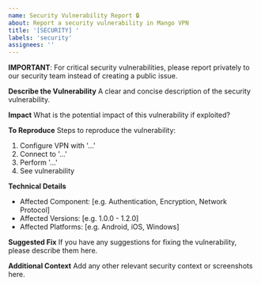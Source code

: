 ```yaml
---
name: Security Vulnerability Report 🔒
about: Report a security vulnerability in Mango VPN
title: '[SECURITY] '
labels: 'security'
assignees: ''
---
```


**IMPORTANT**: For critical security vulnerabilities, please report privately to our security team instead of creating a public issue.

**Describe the Vulnerability**
A clear and concise description of the security vulnerability.

**Impact**
What is the potential impact of this vulnerability if exploited?

**To Reproduce**
Steps to reproduce the vulnerability:
1. Configure VPN with '...'
2. Connect to '...'
3. Perform '...'
4. See vulnerability

**Technical Details**
- Affected Component: [e.g. Authentication, Encryption, Network Protocol]
- Affected Versions: [e.g. 1.0.0 - 1.2.0]
- Affected Platforms: [e.g. Android, iOS, Windows]

**Suggested Fix**
If you have any suggestions for fixing the vulnerability, please describe them here.

**Additional Context**
Add any other relevant security context or screenshots here.
